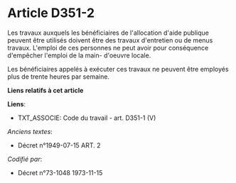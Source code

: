 # Article D351-2

Les travaux auxquels les bénéficiaires de l'allocation d'aide publique peuvent être utilisés doivent être des travaux
d'entretien ou de menus travaux. L'emploi de ces personnes ne peut avoir pour conséquence d'empêcher l'emploi de la main-
d'oeuvre locale.

Les bénéficiaires appelés à exécuter ces travaux ne peuvent être employés plus de trente heures par semaine.

**Liens relatifs à cet article**

**Liens**:

  - TXT_ASSOCIE: Code du travail - art. D351-1 (V)

_Anciens textes_:

  - Décret n°1949-07-15 ART. 2

_Codifié par_:

  - Décret n°73-1048 1973-11-15
